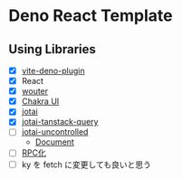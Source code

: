 # Deno React Template

## Using Libraries

- [x] [vite-deno-plugin](https://github.com/anatoo/vite-deno-plugin)
- [x] React
- [x] [wouter](https://github.com/molefrog/wouter)
- [x] [Chakra UI](https://chakra-ui.com)
- [x] [jotai](https://jotai.org)
- [x] [jotai-tanstack-query](https://github.com/jotaijs/jotai-tanstack-query)
- [ ] [jotai-uncontrolled](https://github.com/jotaijs/jotai-uncontrolled)
  - [Document](https://zenn.dev/dai_shi/articles/01813b22907dcf)
- [ ] [RPC化](https://zenn.dev/yusukebe/articles/a00721f8b3b92e)
- [ ] ky を fetch に変更しても良いと思う
